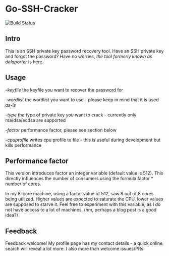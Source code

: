 # Go-SSH-Cracker
[![Build Status](https://api.travis-ci.org/thanasisk/go-ssh-cracker.svg?branch=master)](https://travis-ci.org/thanasisk/go-ssh-cracker)
## Intro
This is an SSH private key password recovery tool. Have an SSH private key and
forgot the password? Have no worries, *the tool formerly known as delaporter* is here.

## Usage
*-keyfile* the keyfile you want to recover the password for

*-wordlist* the wordlist you want to use - please keep in mind that it is used *as-is*

*-type* the type of private key you want to crack - currently only rsa/dsa/ecdsa are supported

*-factor* performance factor, please see section below

*-cpuprofile* writes cpu profile to file - this is useful during development but kills performance

## Performance factor
This version introduces factor an integer variable (default value is 512).
This directly influences the number of consumers using the formula factor * number of cores.

In my 8-core machine, using a factor value of 512, saw 8 out of 8 cores being utilized.
Higher values are expected to saturate the CPU, lower values are supposed to starve it.
Feel free to experiment with this variable, as I do not have access to a lot of machines.
(hm, perhaps a blog post is a good idea?)

## Feedback
Feedback welcome! My profile page has my contact details - a quick online search will reveal a lot more. I also more than welcome issues/PRs
